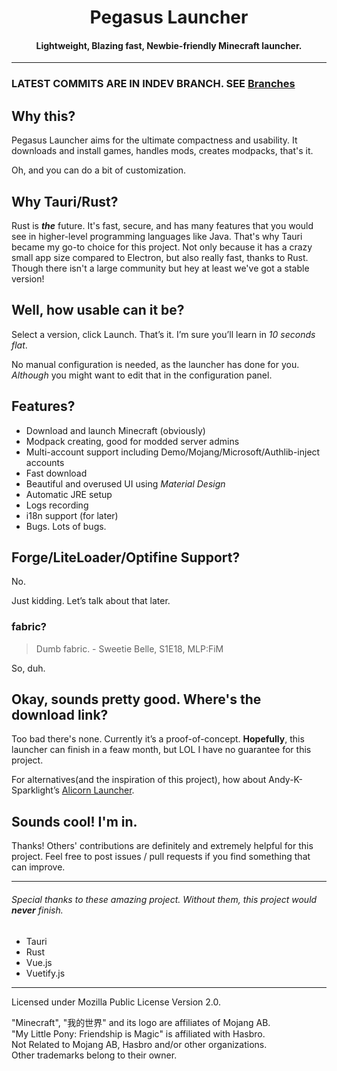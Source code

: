 # <center>Pegasus Launcher</center>
#### <center>Lightweight, Blazing fast, Newbie-friendly Minecraft launcher.</center>

***

### LATEST COMMITS ARE IN INDEV BRANCH. SEE [Branches](doc_src/branches.md)

## Why this?

Pegasus Launcher aims for the ultimate compactness and usability. It downloads and install games, handles mods, creates
modpacks, that's it.

Oh, and you can do a bit of customization.

## Why Tauri/Rust?

Rust is **_the_** future. It's fast, secure, and has many features that you would see in higher-level programming
languages like Java.
That's why Tauri became my go-to choice for this project. Not only because it has a crazy small app size compared to
Electron, but also really fast, thanks to Rust. Though there isn't a large community but hey at least we've got a stable
version!

## Well, how usable can it be?

Select a version, click Launch. That’s it. I’m sure you’ll learn in *10 seconds flat*.

No manual configuration is needed, as the launcher has done for you. *Although* you might want to edit that in the
configuration panel.

## Features?

- Download and launch Minecraft (obviously)
- Modpack creating, good for modded server admins
- Multi-account support including Demo/Mojang/Microsoft/Authlib-inject accounts
- Fast download
- Beautiful and overused UI using *Material Design*
- Automatic JRE setup
- Logs recording
- i18n support (for later)
- Bugs. Lots of bugs.

## Forge/LiteLoader/Optifine Support?

No.

Just kidding. Let’s talk about that later.

### fabric?

> Dumb fabric. - Sweetie Belle, S1E18, MLP:FiM

So, duh.

## Okay, sounds pretty good. Where's the download link?

Too bad there's none. Currently it’s a proof-of-concept. **Hopefully**, this launcher can finish in a feaw month, but
LOL I have no guarantee for this project.

For alternatives(and the inspiration of this project), how about
Andy-K-Sparklight’s [Alicorn Launcher](https://github.com/Andy-K-Sparklight/Alicorn).

## Sounds cool! I'm in.

Thanks! Others' contributions are definitely and extremely helpful for this project. Feel free to post issues / pull
requests if you find something that can improve.

***

###### *Special thanks to these amazing project. Without them, this project would **never** finish.*

- Tauri
- Rust
- Vue.js
- Vuetify.js

***
Licensed under Mozilla Public License Version 2.0.

"Minecraft", "我的世界" and its logo are affiliates of Mojang AB.  
"My Little Pony: Friendship is Magic" is affiliated with Hasbro.  
Not Related to Mojang AB, Hasbro and/or other organizations.  
Other trademarks belong to their owner.
